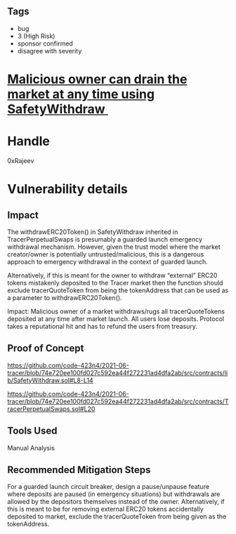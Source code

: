 ## Tags

- bug
- 3 (High Risk)
- sponsor confirmed
- disagree with severity

# [Malicious owner can drain the market at any time using SafetyWithdraw ](https://github.com/code-423n4/2021-06-tracer-findings/issues/81) 

# Handle

0xRajeev


# Vulnerability details

## Impact

The withdrawERC20Token() in SafetyWithdraw inherited in TracerPerpetualSwaps is presumably a guarded launch emergency withdrawal mechanism. However, given the trust model where the market creator/owner is potentially untrusted/malicious, this is a dangerous approach to emergency withdrawal in the context of guarded launch. 

Alternatively, if this is meant for the owner to withdraw “external” ERC20 tokens mistakenly deposited to the Tracer market then the function should exclude tracerQuoteToken from being the tokenAddress that can be used as a parameter to withdrawERC20Token().

Impact: Malicious owner of a market withdraws/rugs all tracerQuoteTokens deposited at any time after market launch. All users lose deposits. Protocol takes a reputational hit and has to refund the users from treasury.

## Proof of Concept

https://github.com/code-423n4/2021-06-tracer/blob/74e720ee100fd027c592ea44f272231ad4dfa2ab/src/contracts/lib/SafetyWithdraw.sol#L8-L14

https://github.com/code-423n4/2021-06-tracer/blob/74e720ee100fd027c592ea44f272231ad4dfa2ab/src/contracts/TracerPerpetualSwaps.sol#L20


## Tools Used

Manual Analysis

## Recommended Mitigation Steps

For a guarded launch circuit breaker, design a pause/unpause feature where deposits are paused  (in emergency situations) but withdrawals are allowed by the depositors themselves instead of the owner. Alternatively, if this is meant to be for removing external ERC20 tokens accidentally deposited to market, exclude the tracerQuoteToken from being given as the tokenAddress. 

